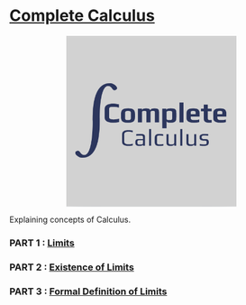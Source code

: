 # [Complete Calculus](https://medium.com/complete-calculus)   

<img style=" display: block;
     max-width: 60%;
    height: auto;
    margin: auto;
    float: none!important;" src="Logo/cal2.png"
    alt ="publication-logo"/>  

Explaining concepts of Calculus.

### PART 1 : [Limits](https://medium.com/complete-calculus/part-1-limits-ebd87d40b59b)  
### PART 2 : [Existence of Limits](https://medium.com/complete-calculus/part-2-existence-of-limit-37b0ded6064b)  
### PART 3 : [Formal Definition of Limits](https://medium.com/complete-calculus/part-3-formal-definition-of-limits-d720c28a2872)  